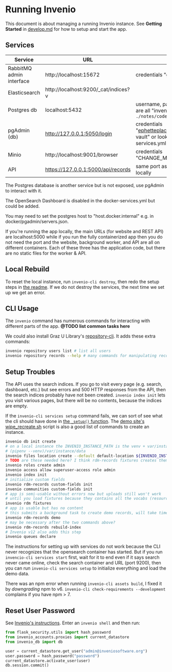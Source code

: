# Running Invenio

This document is about managing a running Invenio instance. See **Getting Started** in [develop.md](develop.md) for how to setup and start the app.

## Services

| Service | URL | Notes |
|---------|-----|-------|
| RabbitMQ admin interface | http://localhost:15672 | credentials "guest/guest" |
| Elasticsearch | http://localhost:9200/_cat/indices?v | |
| Postgres db | localhost:5432 | username, password, & db name are all "invenio-vault", run `./notes/code-samples/dbconnect` |
| pgAdmin (db) | http://127.0.0.1:5050/login | credentials "ephetteplace@cca.edu/invenio-vault" or look in docker-services.yml |
| Minio | http://localhost:9001/browser | credentials "CHANGE_ME/CHANGE_ME" |
| API | https://127.0.0.1:5000/api/records | same port as app if running locally |

The Postgres database is another service but is not exposed, use pgAdmin to interact with it.

The OpenSearch Dashboard is disabled in the docker-services.yml but could be added.

You may need to set the postgres host to "host.docker.internal" e.g. in docker/pgadmin/servers.json.

If you're running the app locally, the main URLs (for website and REST API) are localhost:5000 while if you run the fully containerized app then you do not need the port and the website, background worker, and API are all on different containers. Each of these three has the application code, but there are no static files for the worker & API.

## Local Rebuild

To reset the local instance, run `invenio-cli destroy`, then redo the setup steps in [the readme](../readme.md). If we do not destroy the services, the next time we set up we get an error.

## CLI Usage

The `invenio` command has numerous commands for interacting with different parts of the app. **@TODO list common tasks here**

We could also install Graz U Library's [repository-cli](https://github.com/tu-graz-library/repository-cli/). It adds these extra commands:

```sh
invenio repository users list # list all users
invenio repository records --help # many commands for manipulating records!
```

## Setup Troubles

The API uses the search indices. If you go to visit every page (e.g. search, dashboard, etc.) but see errors and 500 HTTP responses from the API, then the search indices probably have not been created. `invenio index init` lets you visit various pages, but there will be no contents, because the indices are empty.

If the `invenio-cli services setup` command fails, we can sort of see what the cli should have done in [the `_setup()` function](https://github.com/inveniosoftware/invenio-cli/blob/master/invenio_cli/commands/containers.py#:~:text=def%20_setup). The [demo site's wipe_recreate.sh](https://github.com/inveniosoftware/demo-inveniordm/blob/master/demo-inveniordm/wipe_recreate.sh) script is also a good list of commands to create an instance.

```sh
invenio db init create
# on a local instance the INVENIO_INSTANCE_PATH is the venv + var/instance/data so
# (pipenv --venv)/var/instance/data
invenio files location create --default default-location ${INVENIO_INSTANCE_PATH}/data
# TODO are these needed here? I think rdm-records fixtures creates them
invenio roles create admin
invenio access allow superuser-access role admin
invenio index init
# initialize custom fields
invenio rdm-records custom-fields init
invenio communities custom-fields init
# app is semi-usable without errors now but uploads still won't work
# until you load fixtures because they contains all the vocabs (resource types, subjects, etc.)
invenio rdm fixtures
# app is usable but has no content
# this submits a background task to create demo records, will take time
invenio rdm-records demo
# may be necessary after the two commands above?
invenio rdm-records rebuild-index
# Invenio v12 also adds this step
invenio queues declare
```

The instructions for setting up with services do not work because the CLI never recognizes that the opensearch container has started. But if you run `invencio-cli services start` first, wait for it to end even if it says search never came online, check the search container and URL (port 9200), then you can run `invenio-cli services setup` to initialize everything and load the demo data.

There was an npm error when running `invenio-cli assets build`, I fixed it by _downgrading_ npm to v6. `invenio-cli check-requirements --development` complains if you have npm > 7.

## Reset User Password

See [Invenio's instructions](https://inveniordm.docs.cern.ch/customize/vocabularies/users/#change-password). Enter an `invenio shell` and then run:

```py
from flask_security.utils import hash_password
from invenio_accounts.proxies import current_datastore
from invenio_db import db

user = current_datastore.get_user("admin@inveniosoftware.org")
user.password = hash_password("password")
current_datastore.activate_user(user)
db.session.commit()
```
